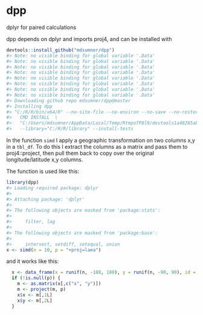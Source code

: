 <!-- README.md is generated from README.Rmd. Please edit that file -->
dpp
===

dplyr for paired calculations

dpp depends on dplyr and imports proj4, and can be installed with

``` r
devtools::install_github("mdsumner/dpp")
#> Note: no visible binding for global variable '.Data' 
#> Note: no visible binding for global variable '.Data' 
#> Note: no visible binding for global variable '.Data' 
#> Note: no visible binding for global variable '.Data' 
#> Note: no visible binding for global variable '.Data' 
#> Note: no visible binding for global variable '.Data' 
#> Note: no visible binding for global variable '.Data' 
#> Note: no visible binding for global variable '.Data'
#> Downloading github repo mdsumner/dpp@master
#> Installing dpp
#> "C:/R/R/bin/x64/R" --no-site-file --no-environ --no-save --no-restore  \
#>   CMD INSTALL  \
#>   "C:/Users/mdsumner/AppData/Local/Temp/RtmpoTP8l9/devtools1a48285ab58/mdsumner-dpp-43082e5"  \
#>   --library="C:/R/R/library" --install-tests
```

In the function `simd` I apply a geographic transformation on two columns x,y in a `tbl_df`. To do this I extract the columns as a matrix and pass them to proj4::project, then pull them back to copy over the original longitude/latitude x,y columns.

The function is used like this:

``` r
library(dpp) 
#> Loading required package: dplyr
#> 
#> Attaching package: 'dplyr'
#> 
#> The following objects are masked from 'package:stats':
#> 
#>     filter, lag
#> 
#> The following objects are masked from 'package:base':
#> 
#>     intersect, setdiff, setequal, union
x <- simd(n = 10, p = "+proj=laea")
```

and it works like this:

``` r
  x <- data_frame(x = runif(n, -180, 180), y = runif(n, -90, 90), id = seq(n))
  if (!is.null(p)) {
    m <- as.matrix(x[,c("x", "y")])
    m <- project(m, p)
    x$x <- m[,1L]
    x$y <- m[,2L]
  }
```
